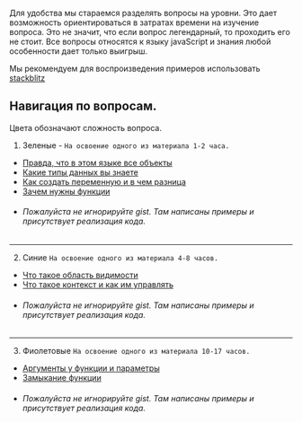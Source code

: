 Для удобства мы стараемся разделять вопросы на уровни. Это дает возможность ориентироваться в затратах времени на изучение вопроса.
Это не значит, что если вопрос легендарный, то проходить его не стоит. Все вопросы относятся к языку javaScript  и знания любой особенности дает только выигрыш.
 
Мы рекомендуем для воспроизведения примеров использовать [stackblitz](https://stackblitz.com) 

## Навигация по вопросам.   
Цвета обозначают сложность вопроса.
1. Зеленые - `На освоение одного из материала 1-2 часа.`
+ [Правда, что в этом языке все объекты](https://github.com/Binatik/answers/blob/main/javaScript/RU/questions/green/everything-object.md)    
+ [Какие типы данных вы знаете](https://github.com/Binatik/answers/blob/main/javaScript/RU/questions/green/types.md)     
+ [Как создать переменную и в чем разница](https://github.com/Binatik/answers/blob/main/javaScript/RU/questions/green/create-variable.md)    
+ [Зачем нужны функции](https://github.com/Binatik/answers/blob/main/javaScript/RU/questions/green/functions.md)  
 

- ###### Пожалуйста не игнорируйте gist. Там написаны примеры и присутствует реализация кода.
___
2. Синие `На освоение одного из материала 4-8 часов.`
+ [Что такое область видимости](https://github.com/Binatik/answers/blob/main/javaScript/RU/questions/dark-blue/nesting.md)   
+ [Что такое контекст и как им управлять](https://github.com/Binatik/answers/blob/main/javaScript/RU/questions/dark-blue/this.md)   

- ###### Пожалуйста не игнорируйте gist. Там написаны примеры и присутствует реализация кода. 
___ 
3. Фиолетовые `На освоение одного из материала 10-17 часов.`
+ [Аргументы у функции и параметры](https://github.com/Binatik/answers/blob/main/javaScript/RU/questions/purple/arg.md)     
+ [Замыкание функции](https://github.com/Binatik/answers/blob/main/javaScript/RU/questions/purple/circuit.md) 

- ###### Пожалуйста не игнорируйте gist. Там написаны примеры и присутствует реализация кода. 